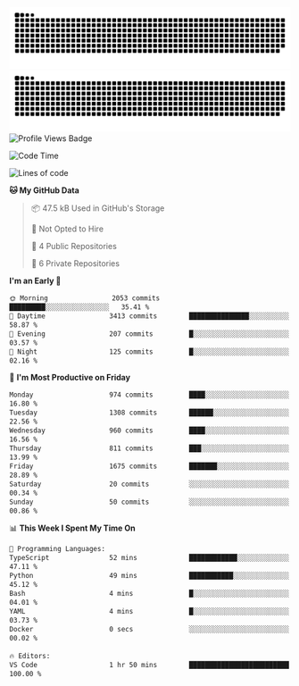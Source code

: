 <img src="https://github.com/nielsbaggerman/nielsbaggerman/blob/output/github-contribution-grid-snake.svg#gh-light-mode-only" alt="GitHub Snake Light">
<img src="https://github.com/nielsbaggerman/nielsbaggerman/blob/output/github-contribution-grid-snake-dark.svg#gh-dark-mode-only" alt="GitHub Snake Dark">
<img src="https://komarev.com/ghpvc/?username=nielsbaggerman&amp;label=Profile+Views" alt="Profile Views Badge" />

<!--START_SECTION:waka-->
![Code Time](http://img.shields.io/badge/Code%20Time-2%2C242%20hrs%2039%20mins-blue)

![Lines of code](https://img.shields.io/badge/From%20Hello%20World%20I%27ve%20Written-7.8%20million%20lines%20of%20code-blue)

**🐱 My GitHub Data** 

> 📦 47.5 kB Used in GitHub's Storage 
 > 
> 🚫 Not Opted to Hire
 > 
> 📜 4 Public Repositories 
 > 
> 🔑 6 Private Repositories 
 > 
**I'm an Early 🐤** 

```text
🌞 Morning                2053 commits        █████████░░░░░░░░░░░░░░░░   35.41 % 
🌆 Daytime                3413 commits        ███████████████░░░░░░░░░░   58.87 % 
🌃 Evening                207 commits         █░░░░░░░░░░░░░░░░░░░░░░░░   03.57 % 
🌙 Night                  125 commits         █░░░░░░░░░░░░░░░░░░░░░░░░   02.16 % 
```
📅 **I'm Most Productive on Friday** 

```text
Monday                   974 commits         ████░░░░░░░░░░░░░░░░░░░░░   16.80 % 
Tuesday                  1308 commits        ██████░░░░░░░░░░░░░░░░░░░   22.56 % 
Wednesday                960 commits         ████░░░░░░░░░░░░░░░░░░░░░   16.56 % 
Thursday                 811 commits         ███░░░░░░░░░░░░░░░░░░░░░░   13.99 % 
Friday                   1675 commits        ███████░░░░░░░░░░░░░░░░░░   28.89 % 
Saturday                 20 commits          ░░░░░░░░░░░░░░░░░░░░░░░░░   00.34 % 
Sunday                   50 commits          ░░░░░░░░░░░░░░░░░░░░░░░░░   00.86 % 
```


📊 **This Week I Spent My Time On** 

```text
💬 Programming Languages: 
TypeScript               52 mins             ████████████░░░░░░░░░░░░░   47.11 % 
Python                   49 mins             ███████████░░░░░░░░░░░░░░   45.12 % 
Bash                     4 mins              █░░░░░░░░░░░░░░░░░░░░░░░░   04.01 % 
YAML                     4 mins              █░░░░░░░░░░░░░░░░░░░░░░░░   03.73 % 
Docker                   0 secs              ░░░░░░░░░░░░░░░░░░░░░░░░░   00.02 % 

🔥 Editors: 
VS Code                  1 hr 50 mins        █████████████████████████   100.00 % 
```


<!--END_SECTION:waka-->
